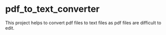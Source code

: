 # pdf_to_text_converter
This project helps to convert pdf files to text files as pdf files are difficult to edit. 
